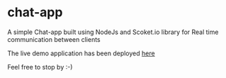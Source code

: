 # chat-app
A simple Chat-app built using NodeJs and Scoket.io library for Real time communication between clients

The live demo application has been deployed [here](https://rssuraj-node-chat-app.herokuapp.com/)

Feel free to stop by :-)
